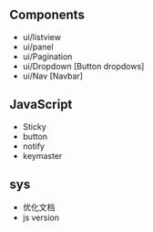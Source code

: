## Components
* ui/listview
* ui/panel
* ui/Pagination
* ui/Dropdown [Button dropdows]
* ui/Nav [Navbar]

## JavaScript
* Sticky
* button
* notify
* keymaster

## sys
* 优化文档
* js version